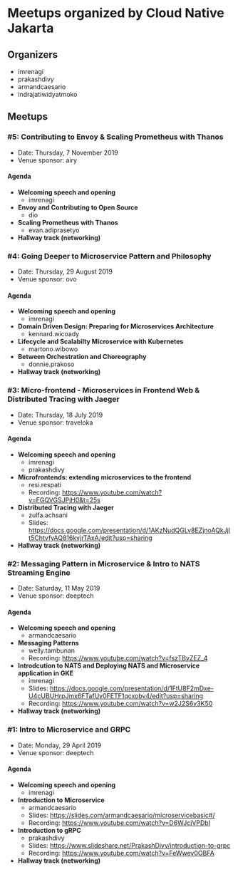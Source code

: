 # Meetups organized by Cloud Native Jakarta

## Organizers
- imrenagi
- prakashdivy
- armandcaesario
- indrajatiwidyatmoko

## Meetups

### #5: Contributing to Envoy & Scaling Prometheus with Thanos

- Date: Thursday, 7 November 2019
- Venue sponsor: airy

#### Agenda

- **Welcoming speech and opening**
	- imrenagi
- **Envoy and Contributing to Open Source**
	- dio
- **Scaling Prometheus with Thanos**
	- evan.adiprasetyo
- **Hallway track (networking)**

### #4: Going Deeper to Microservice Pattern and Philosophy

- Date: Thursday, 29 August 2019
- Venue sponsor: ovo

#### Agenda

- **Welcoming speech and opening**
	- imrenagi
- **Domain Driven Design: Preparing for Microservices Architecture**
	- kennard.wicoady
- **Lifecycle and Scalabilty Microservice with Kubernetes**
	- martono.wibowo
- **Between Orchestration and Choreography**
	- donnie.prakoso
- **Hallway track (networking)**

### #3: Micro-frontend - Microservices in Frontend Web & Distributed Tracing with Jaeger

- Date: Thursday, 18 July 2019
- Venue sponsor: traveloka

#### Agenda

- **Welcoming speech and opening**
	- imrenagi
	- prakashdivy
- **Microfrontends: extending microservices to the frontend**
	- resi.respati
	- Recording: https://www.youtube.com/watch?v=FGQVGSJPjH0&t=25s
- **Distributed Tracing with Jaeger**
	- zulfa.achsani
	- Slides: https://docs.google.com/presentation/d/1AKzNudQGLv8EZjnoAQkJjlt5ChtvfyAQ816kvjrTAxA/edit?usp=sharing
- **Hallway track (networking)**

### #2: Messaging Pattern in Microservice & Intro to NATS Streaming Engine

- Date: Saturday, 11 May 2019
- Venue sponsor: deeptech

#### Agenda

- **Welcoming speech and opening**
	- armandcaesario
- **Messaging Patterns**
	- welly.tambunan
	- Recording: https://www.youtube.com/watch?v=fszTBvZEZ_4
- **Introdcution to NATS and Deploying NATS and Microservice application in GKE**
	- imrenagi
	- Slides: https://docs.google.com/presentation/d/1FtU8F2mDxe-U4cUBUHrpJmx6FTafUv0FETF1qcxobv4/edit?usp=sharing
	- Recording: https://www.youtube.com/watch?v=w2J2S6v3K50
- **Hallway track (networking)**

### #1: Intro to Microservice and GRPC

- Date: Monday, 29 April 2019
- Venue sponsor: deeptech

#### Agenda

- **Welcoming speech and opening**
	- imrenagi
- **Introduction to Microservice**
	- armandcaesario
	- Slides: https://slides.com/armandcaesario/microservicebasic#/
	- Recording: https://www.youtube.com/watch?v=D6WJcjVPDbI
- **Introduction to gRPC**
	- prakashdivy
	- Slides: https://www.slideshare.net/PrakashDivy/introduction-to-grpc
	- Recording: https://www.youtube.com/watch?v=FeWwev0OBFA
- **Hallway track (networking)**
